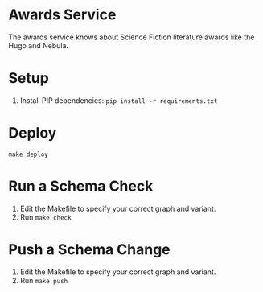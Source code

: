 # Awards Service

The awards service knows about Science Fiction literature awards like
the Hugo and Nebula. 

# Setup

 1. Install PIP dependencies: `pip install -r requirements.txt`

# Deploy

`make deploy`

# Run a Schema Check

 1. Edit the Makefile to specify your correct graph and variant.
 2. Run `make check`

# Push a Schema Change

 1. Edit the Makefile to specify your correct graph and variant.
 2. Run `make push`